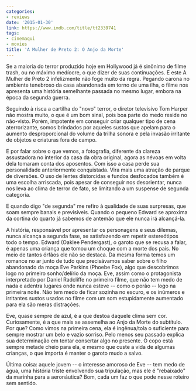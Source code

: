 ```yaml
---
categories:
- reviews
date: '2015-01-30'
link: https://www.imdb.com/title/tt2339741
tags:
- cinemaqui
- movies
title: 'A Mulher de Preto 2: O Anjo da Morte'
---
```


Se a maioria do terror produzido hoje em Hollywood já é sinônimo de filme trash, ou no máximo medíocre, o que dizer de suas continuações. E este A Mulher de Preto 2 infelizmente não foge muito da regra. Pegando carona no ambiente tenebroso da casa abandonada em torno de uma ilha, o filme nos apresenta uma história semelhante passada no mesmo lugar, embora na época da segunda guerra.

Seguindo à risca a cartilha do "novo" terror, o diretor televisivo Tom Harper não mostra muito, o que é um bom sinal, pois boa parte do medo reside no não-visto. Porém, impotente em conseguir criar qualquer tipo de cena aterrorizante, somos brindados por aqueles sustos que apelam para o aumento desproporcional do volume da trilha sonora e pela invasão irritante de objetos e criaturas fora de campo.

E por falar sobre o que vemos, a fotografia, diferente da clareza assustadora no interior da casa da obra original, agora as névoas em volta dela tomaram conta dos aposentos. Com isso a casa perde sua personalidade anteriormente conquistada. Vira mais uma atração de parque de diversões. O uso de lentes distorcidas e fundos desfocados também  é uma escolha arriscada, pois apesar de conseguir nos desorientar, nunca nos leva ao clima de terror de fato, se limitando a um suspense de segunda categoria.

E quando digo "de segunda" me refiro à qualidade de suas surpresas, que soam sempre banais e previsíveis. Quando o pequeno Edward se aproxima da cortina do quarto já sabemos de antemão que ele nunca irá alcançá-la.

A história, responsável por apresentar os personagens e seus dilemas, nunca alcança a segunda fase, se satisfazendo em repetir estereótipos todo o tempo. Edward (Oaklee Pendergast), o garoto que se recusa a falar, é apenas uma criança que tomou um choque com a morte dos pais. No meio de tantos órfãos ele não se destaca. Da mesma forma temos um romance no ar junto de tudo que precisávamos saber sobre o filho abandonado da moça Eve Parkins (Phoebe Fox), algo que descobrimos logo no primeiro sonho/delírio da moça. Eve, assim como o protagonista interpretado por Daniel Radcliffe no primeiro filme, que não tem medo de nada e adentra lugares onde nunca esteve -- como o porão -- logo na primeira noite. Não tem medo de ficar sozinha no escuro, e os inúmeros e irritantes sustos usados no filme com um som estupidamente aumentado para ela são meras distrações.

Eve, quase sempre de azul, é a que destoa daquele clima sem cor. Curiosamente, é a que mais se assemelha ao Anjo da Morte do subtítulo. Por que? Como vimos na primeira cena, ela é ingênua/tola o suficiente para sempre mostrar um belo e vazio sorriso. Pelo menos seu passado explica sua determinação em tentar consertar algo no presente. O copo está sempre metade cheio para ela, e mesmo que custe a vida de algumas crianças, o que importa é manter o garoto mudo a salvo.

Última coisa: aquele jovem -- o interesse amoroso de Eve -- tem medo de água, uma história triste envolvendo sua tripulação, mas ele é "rebaixado" da marinha para a aeronáutica? Bom, cada um faz o que pode nesse roteiro sem sentido.